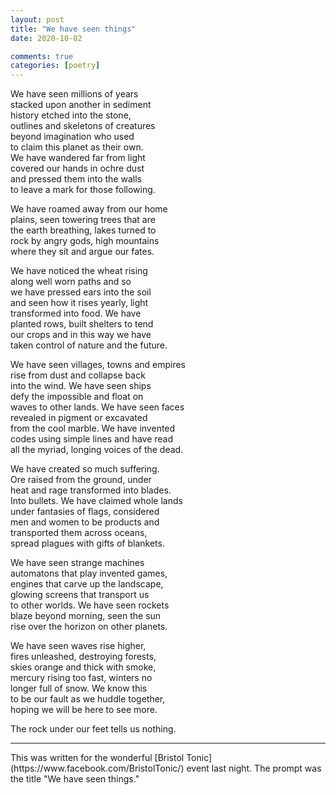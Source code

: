 ```yaml
---
layout: post
title: "We have seen things"
date: 2020-10-02

comments: true
categories: [poetry]
---
```

We have seen millions of years  
stacked upon another in sediment  
history etched into the stone,   
outlines and skeletons of creatures  
beyond imagination who used  
to claim this planet as their own.  
We have wandered far from light  
covered our hands in ochre dust  
and pressed them into the walls  
to leave a mark for those following.  

We have roamed away from our home   
plains, seen towering trees that are  
the earth breathing, lakes turned to  
rock by angry gods, high mountains  
where they sit and argue our fates.  

We have noticed the wheat rising  
along well worn paths and so  
we have pressed ears into the soil  
and seen how it rises yearly, light  
transformed into food. We have  
planted rows, built shelters to tend  
our crops and in this way we have  
taken control of nature and the future.  

We have seen villages, towns and empires  
rise from dust and collapse back  
into the wind. We have seen ships  
defy the impossible and float on   
waves to other lands. We have seen faces  
revealed in pigment or excavated  
from the cool marble. We have invented  
codes using simple lines and have read  
all the myriad, longing voices of the dead.  

We have created so much suffering.  
Ore raised from the ground, under   
heat and rage transformed into blades.  
Into bullets. We have claimed whole lands  
under fantasies of flags, considered  
men and women to be products and   
transported them across oceans,   
spread plagues with gifts of blankets.  

We have seen strange machines  
automatons that play invented games,  
engines that carve up the landscape,  
glowing screens that transport us   
to other worlds. We have seen rockets  
blaze beyond morning, seen the sun  
rise over the horizon on other planets.  

We have seen waves rise higher,  
fires unleashed, destroying forests,  
skies orange and thick with smoke,  
mercury rising too fast, winters no   
longer full of snow. We know this  
to be our fault as we huddle together,  
hoping we will be here to see more.  

The rock under our feet tells us nothing.
<hr />
This was written for the wonderful [Bristol Tonic](https://www.facebook.com/BristolTonic/) event last night. The prompt was the title "We have seen things."
